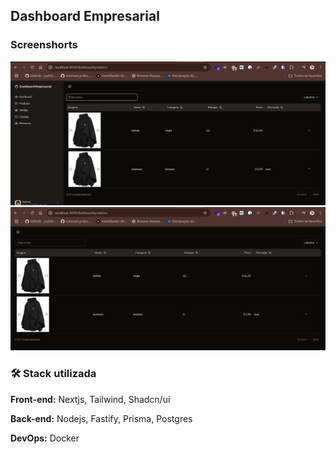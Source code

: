 ## Dashboard Empresarial

### Screenshorts

<img src="./assets/screenshort1.png" />

<img src="./assets/screenshort2.png" />

### 🛠️ Stack utilizada

**Front-end:** Nextjs, Tailwind, Shadcn/ui

**Back-end:** Nodejs, Fastify, Prisma, Postgres


**DevOps:** Docker
